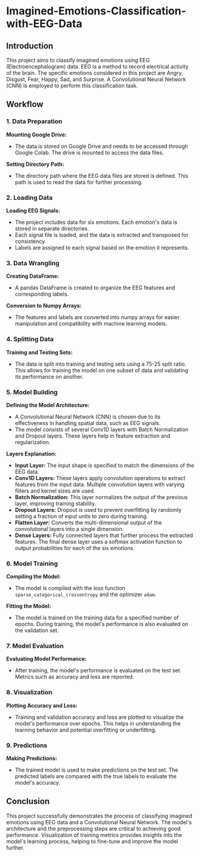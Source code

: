 # Imagined-Emotions-Classification-with-EEG-Data

## Introduction

This project aims to classify imagined emotions using EEG (Electroencephalogram) data. EEG is a method to record electrical activity of the brain. The specific emotions considered in this project are Angry, Disgust, Fear, Happy, Sad, and Surprise. A Convolutional Neural Network (CNN) is employed to perform this classification task.

## Workflow

### 1. Data Preparation

**Mounting Google Drive:**
- The data is stored on Google Drive and needs to be accessed through Google Colab. The drive is mounted to access the data files.

**Setting Directory Path:**
- The directory path where the EEG data files are stored is defined. This path is used to read the data for further processing.

### 2. Loading Data

**Loading EEG Signals:**
- The project includes data for six emotions. Each emotion's data is stored in separate directories.
- Each signal file is loaded, and the data is extracted and transposed for consistency.
- Labels are assigned to each signal based on the emotion it represents.

### 3. Data Wrangling

**Creating DataFrame:**
- A pandas DataFrame is created to organize the EEG features and corresponding labels.

**Conversion to Numpy Arrays:**
- The features and labels are converted into numpy arrays for easier manipulation and compatibility with machine learning models.

### 4. Splitting Data

**Training and Testing Sets:**
- The data is split into training and testing sets using a 75-25 split ratio. This allows for training the model on one subset of data and validating its performance on another.

### 5. Model Building

**Defining the Model Architecture:**
- A Convolutional Neural Network (CNN) is chosen due to its effectiveness in handling spatial data, such as EEG signals.
- The model consists of several Conv1D layers with Batch Normalization and Dropout layers. These layers help in feature extraction and regularization.

**Layers Explanation:**
- **Input Layer:** The input shape is specified to match the dimensions of the EEG data.
- **Conv1D Layers:** These layers apply convolution operations to extract features from the input data. Multiple convolution layers with varying filters and kernel sizes are used.
- **Batch Normalization:** This layer normalizes the output of the previous layer, improving training stability.
- **Dropout Layers:** Dropout is used to prevent overfitting by randomly setting a fraction of input units to zero during training.
- **Flatten Layer:** Converts the multi-dimensional output of the convolutional layers into a single dimension.
- **Dense Layers:** Fully connected layers that further process the extracted features. The final dense layer uses a softmax activation function to output probabilities for each of the six emotions.

### 6. Model Training

**Compiling the Model:**
- The model is compiled with the loss function `sparse_categorical_crossentropy` and the optimizer `adam`.

**Fitting the Model:**
- The model is trained on the training data for a specified number of epochs. During training, the model's performance is also evaluated on the validation set.

### 7. Model Evaluation

**Evaluating Model Performance:**
- After training, the model's performance is evaluated on the test set. Metrics such as accuracy and loss are reported.

### 8. Visualization

**Plotting Accuracy and Loss:**
- Training and validation accuracy and loss are plotted to visualize the model's performance over epochs. This helps in understanding the learning behavior and potential overfitting or underfitting.

### 9. Predictions

**Making Predictions:**
- The trained model is used to make predictions on the test set. The predicted labels are compared with the true labels to evaluate the model's accuracy.

## Conclusion

This project successfully demonstrates the process of classifying imagined emotions using EEG data and a Convolutional Neural Network. The model's architecture and the preprocessing steps are critical to achieving good performance. Visualization of training metrics provides insights into the model's learning process, helping to fine-tune and improve the model further.

